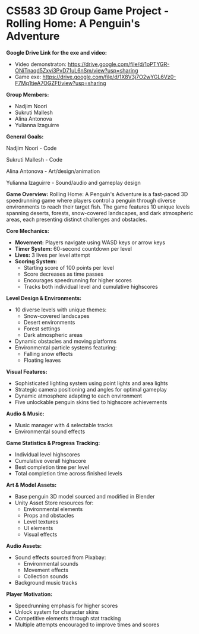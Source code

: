 # CS583 3D Group Game Project - Rolling Home: A Penguin's Adventure

**Google Drive Link for the exe and video:**
- Video demonstraton: https://drive.google.com/file/d/1oPTYGR-ONiTnaqd5Zxvi3PvD71uL6nSm/view?usp=sharing
- Game exe:           https://drive.google.com/file/d/1X8V3j7O2wYGL6Vz0-F7Mq1tieA7OGZFf/view?usp=sharing

**Group Members:**
- Nadjim Noori
- Sukruti Mallesh
- Alina Antonova
- Yulianna Izaguirre

__General Goals:__

Nadjim Noori - Code

Sukruti Mallesh - Code

Alina Antonova - Art/design/animation

Yulianna Izaguirre - Sound/audio and gameplay design


**Game Overview:**
Rolling Home: A Penguin's Adventure is a fast-paced 3D speedrunning game where players control a penguin through diverse environments to reach their target fish. The game features 10 unique levels spanning deserts, forests, snow-covered landscapes, and dark atmospheric areas, each presenting distinct challenges and obstacles.

**Core Mechanics:**
- **Movement:** Players navigate using WASD keys or arrow keys
- **Timer System:** 60-second countdown per level
- **Lives:** 3 lives per level attempt
- **Scoring System:** 
  - Starting score of 100 points per level
  - Score decreases as time passes
  - Encourages speedrunning for higher scores
  - Tracks both individual level and cumulative highscores

**Level Design & Environments:**
- 10 diverse levels with unique themes:
  - Snow-covered landscapes
  - Desert environments
  - Forest settings
  - Dark atmospheric areas
- Dynamic obstacles and moving platforms
- Environmental particle systems featuring:
  - Falling snow effects
  - Floating leaves

**Visual Features:**
- Sophisticated lighting system using point lights and area lights
- Strategic camera positioning and angles for optimal gameplay
- Dynamic atmosphere adapting to each environment
- Five unlockable penguin skins tied to highscore achievements

**Audio & Music:**
- Music manager with 4 selectable tracks
- Environmental sound effects

**Game Statistics & Progress Tracking:**
- Individual level highscores
- Cumulative overall highscore
- Best completion time per level
- Total completion time across finished levels

**Art & Model Assets:**
- Base penguin 3D model sourced and modified in Blender
- Unity Asset Store resources for:
  - Environmental elements
  - Props and obstacles
  - Level textures
  - UI elements
  - Visual effects

**Audio Assets:**
- Sound effects sourced from Pixabay:
  - Environmental sounds
  - Movement effects
  - Collection sounds
- Background music tracks

**Player Motivation:**
- Speedrunning emphasis for higher scores
- Unlock system for character skins
- Competitive elements through stat tracking
- Multiple attempts encouraged to improve times and scores

